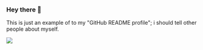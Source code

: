 ### Hey there 👋

This is just an example of to my "GitHub README profile"; i should tell other people about myself.

![](https://en.gravatar.com/userimage/57768421/f4c3e7ce27963e566ca05a43dee59aa1.png?size=200)

<!--
**rogosprojects/rogosprojects** is a ✨ _special_ ✨ repository because its `README.md` (this file) appears on your GitHub profile.

Here are some ideas to get you started:

- 🔭 I’m currently working on ...
- 🌱 I’m currently learning ...
- 👯 I’m looking to collaborate on ...
- 🤔 I’m looking for help with ...
- 💬 Ask me about ...
- 📫 How to reach me: ...
- 😄 Pronouns: ...
- ⚡ Fun fact: ...
-->
